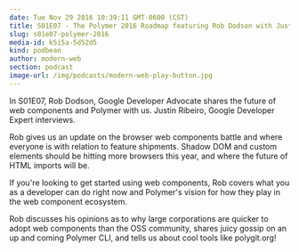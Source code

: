```yaml
---
date: Tue Nov 29 2016 10:39:11 GMT-0600 (CST)
title: S01E07 - The Polymer 2016 Roadmap featuring Rob Dodson with Justin Ribeiro
slug: s01e07-polymer-2016
media-id: k5i5a-5d52d5
kind: podbean
author: modern-web
section: podcast
image-url: /img/podcasts/modern-web-play-button.jpg
---
```

In S01E07, Rob Dodson, Google Developer Advocate shares the future of web components and Polymer with us. Justin Ribeiro, Google Developer Expert interviews.

Rob gives us an update on the browser web components battle and where everyone is with relation to feature shipments. Shadow DOM and custom elements should be hitting more browsers this year, and where the future of HTML imports will be.

If you're looking to get started using web components, Rob covers what you as a developer can do right now and Polymer's vision for how they play in the web component ecosystem.

Rob discusses his opinions as to why large corporations are quicker to adopt web components than the OSS community, shares juicy gossip on an up and coming Polymer CLI, and tells us about cool tools like polygit.org!
